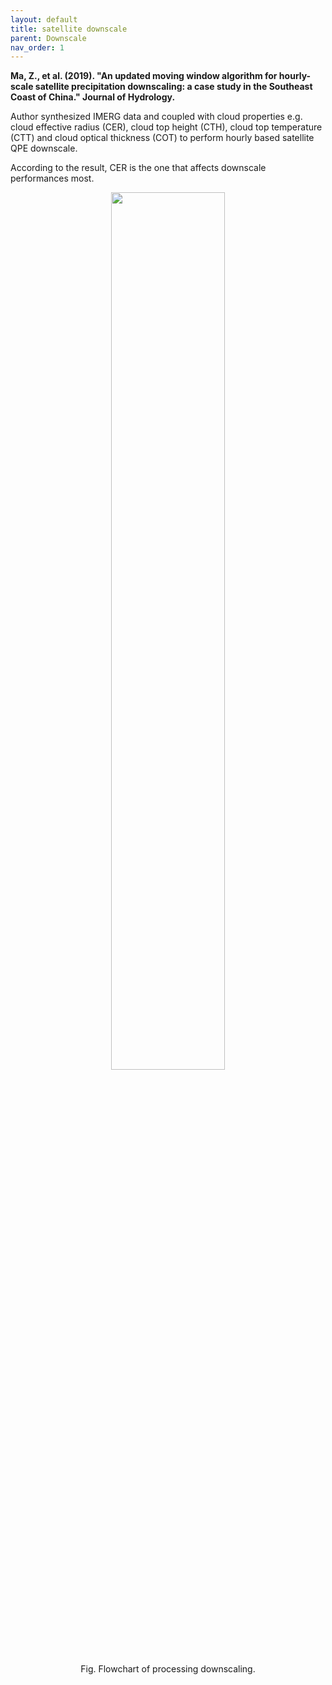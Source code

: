 ```yaml
---
layout: default
title: satellite downscale
parent: Downscale
nav_order: 1
---
```


__Ma, Z., et al. (2019). "An updated moving window algorithm for hourly-scale satellite precipitation downscaling:
a case study in the Southeast Coast of China." Journal of Hydrology.__

Author synthesized IMERG data and coupled with cloud properties e.g. cloud   effective   radius   (CER),
cloud   top   height   (CTH),   cloud   top temperature (CTT) and cloud optical thickness (COT) to perform hourly based satellite QPE
downscale. 

According to the result, CER is the one that affects downscale performances most.

<p align="center">
<img src="https://chrimerss.github.io/allenslib/src/IMERG_downscale_clouds_flowchart.png" width="60%">
</p>
<p align="center">Fig. Flowchart of processing downscaling.</p>
